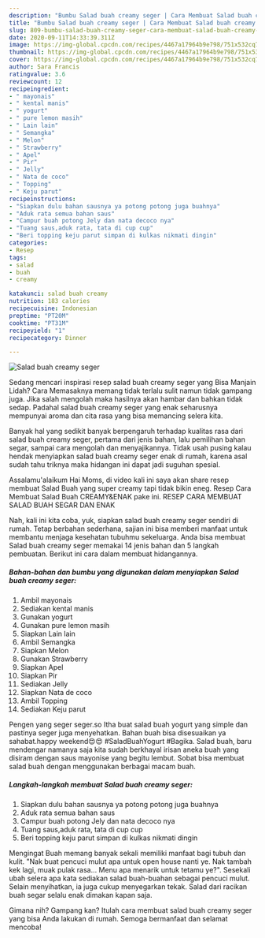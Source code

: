 ```yaml
---
description: "Bumbu Salad buah creamy seger | Cara Membuat Salad buah creamy seger Yang Bisa Manjain Lidah"
title: "Bumbu Salad buah creamy seger | Cara Membuat Salad buah creamy seger Yang Bisa Manjain Lidah"
slug: 809-bumbu-salad-buah-creamy-seger-cara-membuat-salad-buah-creamy-seger-yang-bisa-manjain-lidah
date: 2020-09-11T14:33:39.311Z
image: https://img-global.cpcdn.com/recipes/4467a17964b9e798/751x532cq70/salad-buah-creamy-seger-foto-resep-utama.jpg
thumbnail: https://img-global.cpcdn.com/recipes/4467a17964b9e798/751x532cq70/salad-buah-creamy-seger-foto-resep-utama.jpg
cover: https://img-global.cpcdn.com/recipes/4467a17964b9e798/751x532cq70/salad-buah-creamy-seger-foto-resep-utama.jpg
author: Sara Francis
ratingvalue: 3.6
reviewcount: 12
recipeingredient:
- " mayonais"
- " kental manis"
- " yogurt"
- " pure lemon masih"
- " Lain lain"
- " Semangka"
- " Melon"
- " Strawberry"
- " Apel"
- " Pir"
- " Jelly"
- " Nata de coco"
- " Topping"
- " Keju parut"
recipeinstructions:
- "Siapkan dulu bahan sausnya ya potong potong juga buahnya"
- "Aduk rata semua bahan saus"
- "Campur buah potong Jely dan nata decoco nya"
- "Tuang saus,aduk rata, tata di cup cup"
- "Beri topping keju parut simpan di kulkas nikmati dingin"
categories:
- Resep
tags:
- salad
- buah
- creamy

katakunci: salad buah creamy 
nutrition: 183 calories
recipecuisine: Indonesian
preptime: "PT20M"
cooktime: "PT31M"
recipeyield: "1"
recipecategory: Dinner

---
```



![Salad buah creamy seger](https://img-global.cpcdn.com/recipes/4467a17964b9e798/751x532cq70/salad-buah-creamy-seger-foto-resep-utama.jpg)

Sedang mencari inspirasi resep salad buah creamy seger yang Bisa Manjain Lidah? Cara Memasaknya memang tidak terlalu sulit namun tidak gampang juga. Jika salah mengolah maka hasilnya akan hambar dan bahkan tidak sedap. Padahal salad buah creamy seger yang enak seharusnya mempunyai aroma dan cita rasa yang bisa memancing selera kita.

Banyak hal yang sedikit banyak berpengaruh terhadap kualitas rasa dari salad buah creamy seger, pertama dari jenis bahan, lalu pemilihan bahan segar, sampai cara mengolah dan menyajikannya. Tidak usah pusing kalau hendak menyiapkan salad buah creamy seger enak di rumah, karena asal sudah tahu triknya maka hidangan ini dapat jadi suguhan spesial.

Assalamu&#39;alaikum Hai Moms, di video kali ini saya akan share resep membuat Salad Buah yang super creamy tapi tidak bikin eneg. Resep Cara Membuat Salad Buah CREAMY&amp;ENAK pake ini. RESEP CARA MEMBUAT SALAD BUAH SEGAR DAN ENAK


Nah, kali ini kita coba, yuk, siapkan salad buah creamy seger sendiri di rumah. Tetap berbahan sederhana, sajian ini bisa memberi manfaat untuk membantu menjaga kesehatan tubuhmu sekeluarga. Anda bisa membuat Salad buah creamy seger memakai 14 jenis bahan dan 5 langkah pembuatan. Berikut ini cara dalam membuat hidangannya.

<!--inarticleads1-->

##### Bahan-bahan dan bumbu yang digunakan dalam menyiapkan Salad buah creamy seger:

1. Ambil  mayonais
1. Sediakan  kental manis
1. Gunakan  yogurt
1. Gunakan  pure lemon masih
1. Siapkan  Lain lain
1. Ambil  Semangka
1. Siapkan  Melon
1. Gunakan  Strawberry
1. Siapkan  Apel
1. Siapkan  Pir
1. Sediakan  Jelly
1. Siapkan  Nata de coco
1. Ambil  Topping
1. Sediakan  Keju parut


Pengen yang seger seger.so Itha buat salad buah yogurt yang simple dan pastinya seger juga menyehatkan. Bahan buah bisa disesuaikan ya sahabat.happy weekend😍😍 #SaladBuahYogurt #Bagika. Salad buah, baru mendengar namanya saja kita sudah berkhayal irisan aneka buah yang disiram dengan saus mayonise yang begitu lembut. Sobat bisa membuat salad buah dengan menggunakan berbagai macam buah. 

<!--inarticleads2-->

##### Langkah-langkah membuat Salad buah creamy seger:

1. Siapkan dulu bahan sausnya ya potong potong juga buahnya
1. Aduk rata semua bahan saus
1. Campur buah potong Jely dan nata decoco nya
1. Tuang saus,aduk rata, tata di cup cup
1. Beri topping keju parut simpan di kulkas nikmati dingin


Mengingat Buah memang banyak sekali memiliki manfaat bagi tubuh dan kulit. &#34;Nak buat pencuci mulut apa untuk open house nanti ye. Nak tambah kek lagi, muak pulak rasa… Menu apa menarik untuk tetamu ye?&#34;. Sesekali ubah selera apa kata sediakan salad buah-buahan sebagai pencuci mulut. Selain menyihatkan, ia juga cukup menyegarkan tekak. Salad dari racikan buah segar selalu enak dimakan kapan saja. 

Gimana nih? Gampang kan? Itulah cara membuat salad buah creamy seger yang bisa Anda lakukan di rumah. Semoga bermanfaat dan selamat mencoba!
